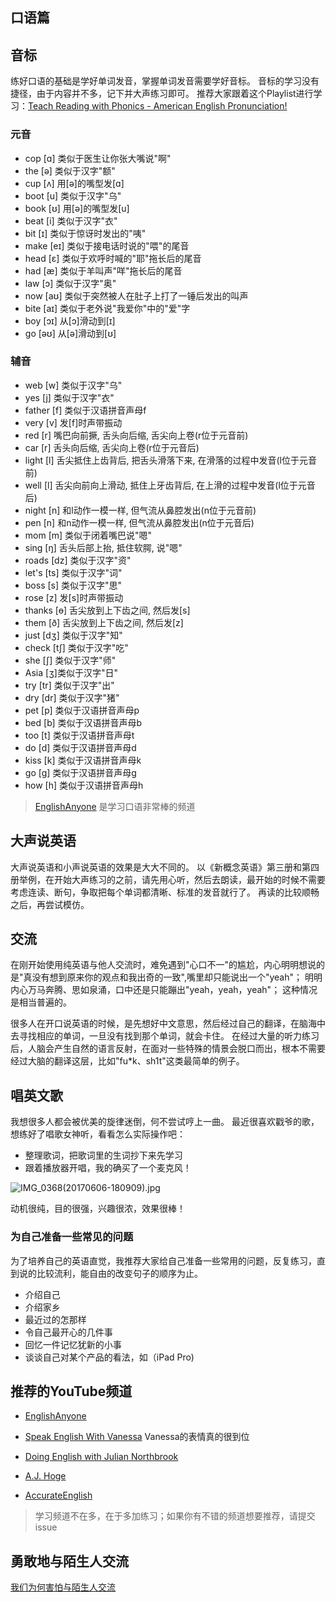 ## 口语篇

## 音标

练好口语的基础是学好单词发音，掌握单词发音需要学好音标。
音标的学习没有捷径，由于内容并不多，记下并大声练习即可。
推荐大家跟着这个Playlist进行学习：[Teach Reading with Phonics - American English Pronunciation!](https://www.youtube.com/playlist?list=PL9BB1D7256440E08B)
### 元音
- cop [ɑ] 类似于医生让你张大嘴说"啊"
- the [ə] 类似于汉字"额"
- cup [ʌ] 用[ə]的嘴型发[ɑ]
- boot [u] 类似于汉字"乌"
- book [ʊ] 用[ə]的嘴型发[u]
- beat [i] 类似于汉字"衣"
- bit [ɪ] 类似于惊讶时发出的"咦"
- make [eɪ] 类似于接电话时说的"喂"的尾音
- head [ɛ] 类似于欢呼时喊的"耶"拖长后的尾音
- had [æ] 类似于羊叫声"咩"拖长后的尾音
- law [ɔ] 类似于汉字"奥"
- now [aʊ] 类似于突然被人在肚子上打了一锤后发出的叫声
- bite [aɪ] 类似于老外说"我爱你"中的"爱"字
- boy [ɔɪ] 从[ɔ]滑动到[ɪ]
- go [əʊ] 从[ə]滑动到[ʊ]

### 辅音
- web [w] 类似于汉字"乌" 
- yes [j] 类似于汉字"衣"
- father [f] 类似于汉语拼音声母f
- very [v] 发[f]时声带振动
- red [r] 嘴巴向前撅, 舌头向后缩, 舌尖向上卷(r位于元音前)
- car [r] 舌头向后缩, 舌尖向上卷(r位于元音后)
- light [l] 舌尖抵住上齿背后, 把舌头滑落下来, 在滑落的过程中发音(l位于元音前)
- well [l] 舌尖向前向上滑动, 抵住上牙齿背后, 在上滑的过程中发音(l位于元音后)
- night [n] 和l动作一模一样, 但气流从鼻腔发出(n位于元音前)
- pen [n] 和n动作一模一样, 但气流从鼻腔发出(n位于元音后)
- mom [m] 类似于闭着嘴巴说"嗯"
- sing [ŋ] 舌头后部上抬, 抵住软腭, 说"嗯"
- roads [dz] 类似于汉字"资"
- let's [ts] 类似于汉字"词"
- boss [s] 类似于汉字"思"
- rose [z] 发[s]时声带振动
- thanks [ɵ] 舌尖放到上下齿之间, 然后发[s]
- them [ð] 舌尖放到上下齿之间, 然后发[z]
- just [dʒ] 类似于汉字"知"
- check [tʃ] 类似于汉字"吃"
- she [ʃ] 类似于汉字"师"
- Asia [ʒ]类似于汉字"日"
- try [tr] 类似于汉字"出"
- dry [dr] 类似于汉字"猪"
- pet [p] 类似于汉语拼音声母p
- bed [b] 类似于汉语拼音声母b
- too [t] 类似于汉语拼音声母t
- do [d] 类似于汉语拼音声母d
- kiss [k] 类似于汉语拼音声母k
- go [g] 类似于汉语拼音声母g
- how [h] 类似于汉语拼音声母h

>[EnglishAnyone](https://www.youtube.com/user/EnglishAnyone) 是学习口语非常棒的频道

## 大声说英语

大声说英语和小声说英语的效果是大大不同的。
以《新概念英语》第三册和第四册举例，在开始大声练习的之前，请先用心听，然后去朗读，最开始的时候不需要考虑连读、断句，争取把每个单词都清晰、标准的发音就行了。
再读的比较顺畅之后，再尝试模仿。

## 交流

在刚开始使用纯英语与他人交流时，难免遇到"心口不一"的尴尬，内心明明想说的是"真没有想到原来你的观点和我出奇的一致",嘴里却只能说出一个"yeah"；
明明内心万马奔腾、思如泉涌，口中还是只能蹦出"yeah，yeah，yeah"；
这种情况是相当普遍的。

很多人在开口说英语的时候，是先想好中文意思，然后经过自己的翻译，在脑海中去寻找相应的单词，一旦没有找到那个单词，就会卡住。
在经过大量的听力练习后，人脑会产生自然的语言反射，在面对一些特殊的情景会脱口而出，根本不需要经过大脑的翻译这层，比如"fu*k、sh1t"这类最简单的例子。

## 唱英文歌

我想很多人都会被优美的旋律迷倒，何不尝试哼上一曲。
最近很喜欢戳爷的歌，想练好了唱歌女神听，看看怎么实际操作吧：
- 整理歌词，把歌词里的生词抄下来先学习
- 跟着播放器开唱，我的确买了一个麦克风！

![IMG_0368(20170606-180909).jpg](https://ooo.0o0.ooo/2017/06/06/593680100d26d.jpg)

动机很纯，目的很强，兴趣很浓，效果很棒！

### 为自己准备一些常见的问题

为了培养自己的英语直觉，我推荐大家给自己准备一些常用的问题，反复练习，直到说的比较流利，能自由的改变句子的顺序为止。
- 介绍自己
- 介绍家乡
- 最近过的怎那样
- 令自己最开心的几件事
- 回忆一件记忆犹新的小事
- 谈谈自己对某个产品的看法，如（iPad Pro)

## 推荐的YouTube频道

- [EnglishAnyone](https://www.youtube.com/user/EnglishAnyone)

- [Speak English With Vanessa](https://www.youtube.com/user/theteachervanessa) Vanessa的表情真的很到位

- [Doing English with Julian Northbrook](https://www.youtube.com/user/doingenglishDOTcom) 

- [A.J. Hoge](https://www.youtube.com/c/AJHogeEffortlessEnglish)

- [AccurateEnglish](https://www.youtube.com/channel/UCMTcsanYhBtOb096XegDZQA)

>学习频道不在多，在于多加练习；如果你有不错的频道想要推荐，请提交issue

## 勇敢地与陌生人交流

 [我们为何害怕与陌生人交流](https://github.com/byoungd/me/blob/main/blog/3.why-we-are-afraid-to-communicate-with-strangers.md)

